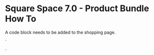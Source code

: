 # Square Space 7.0 - Product Bundle How To



A code block needs to be added to the shopping page.


`
<!-- Style Sheet Reference -->
<link rel="stylesheet" type="text/css" href="https://joshuashirley.azurewebsites.net/css/bundled-products-v2.css">
<!-- JavaScript Reference -->
<script type="text/javascript" src="https://joshuashirley.azurewebsites.net/js/parkcity/bundled-products-v2.js"></script>
<!-- Code Implementation -->
<script>
const programs = [
    { 
        "name" : "Parent Product Name", 
        "parentId" : "66cd069772bfc51f5abc1812",   
        "products": ["66cd0697048dc7065860cc76", "66cd0697e12c893dbd371924"],                
    },    
]
/* Initiate the Script */
bundle.initiate(programs);
</script>
`